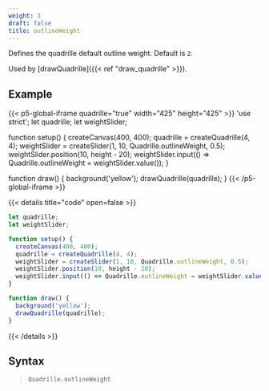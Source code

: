 ```yaml
---
weight: 3
draft: false
title: outlineWeight
---
```


Defines the quadrille default outline weight. Default is `2`.

Used by [drawQuadrille]({{< ref "draw_quadrille" >}}).

## Example

{{< p5-global-iframe quadrille="true" width="425" height="425" >}}
'use strict';
let quadrille;
let weightSlider;

function setup() {
  createCanvas(400, 400);
  quadrille = createQuadrille(4, 4);
  weightSlider = createSlider(1, 10, Quadrille.outlineWeight, 0.5);
  weightSlider.position(10, height - 20);
  weightSlider.input(() => Quadrille.outlineWeight = weightSlider.value());
}

function draw() {
  background('yellow');
  drawQuadrille(quadrille);
}
{{< /p5-global-iframe >}}

{{< details title="code" open=false >}}
```js
let quadrille;
let weightSlider;

function setup() {
  createCanvas(400, 400);
  quadrille = createQuadrille(4, 4);
  weightSlider = createSlider(1, 10, Quadrille.outlineWeight, 0.5);
  weightSlider.position(10, height - 20);
  weightSlider.input(() => Quadrille.outlineWeight = weightSlider.value());
}

function draw() {
  background('yellow');
  drawQuadrille(quadrille);
}
```
{{< /details >}}

## Syntax

> `Quadrille.outlineWeight`